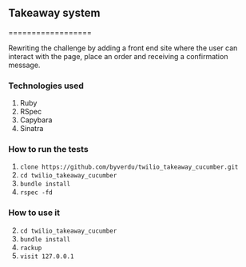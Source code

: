 
## Takeaway system
==================

Rewriting the challenge by adding a front end site where the user can interact with the page, place an order and receiving a confirmation message.

### Technologies used

1. Ruby
2. RSpec
3. Capybara
4. Sinatra

### How to run the tests

1. `clone https://github.com/byverdu/twilio_takeaway_cucumber.git`
2. `cd twilio_takeaway_cucumber`
3. `bundle install`
3. `rspec -fd`

### How to use it

2. `cd twilio_takeaway_cucumber`
3. `bundle install`
2. `rackup`
2. `visit 127.0.0.1` 
